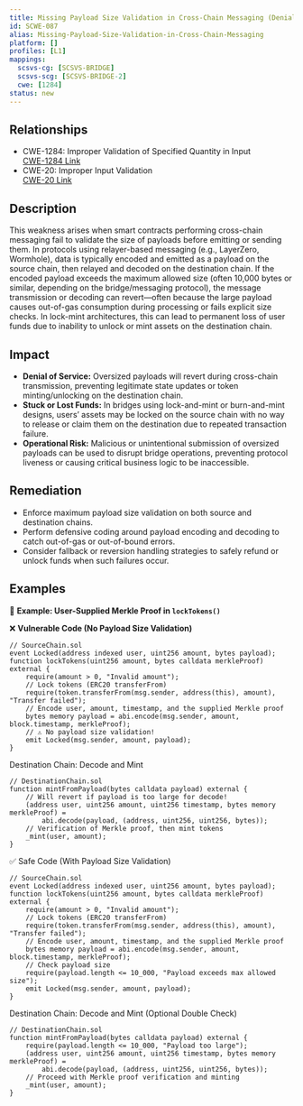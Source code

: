 ```yaml
---
title: Missing Payload Size Validation in Cross-Chain Messaging (Denial of Service/Stuck Funds)
id: SCWE-087
alias: Missing-Payload-Size-Validation-in-Cross-Chain-Messaging
platform: []
profiles: [L1]
mappings:
  scsvs-cg: [SCSVS-BRIDGE]
  scsvs-scg: [SCSVS-BRIDGE-2]
  cwe: [1284]
status: new
---
```


## Relationships
- CWE-1284: Improper Validation of Specified Quantity in Input  
  [CWE-1284 Link](https://cwe.mitre.org/data/definitions/1284.html)
- CWE-20: Improper Input Validation  
  [CWE-20 Link](https://cwe.mitre.org/data/definitions/20.html)

## Description
This weakness arises when smart contracts performing cross-chain messaging fail to validate the size of payloads before emitting or sending them. In protocols using relayer-based messaging (e.g., LayerZero, Wormhole), data is typically encoded and emitted as a payload on the source chain, then relayed and decoded on the destination chain. If the encoded payload exceeds the maximum allowed size (often 10,000 bytes or similar, depending on the bridge/messaging protocol), the message transmission or decoding can revert—often because the large payload causes out-of-gas consumption during processing or fails explicit size checks. In lock-mint architectures, this can lead to permanent loss of user funds due to inability to unlock or mint assets on the destination chain.
## Impact
- **Denial of Service:** Oversized payloads will revert during cross-chain transmission, preventing legitimate state updates or token minting/unlocking on the destination chain.
- **Stuck or Lost Funds:** In bridges using lock-and-mint or burn-and-mint designs, users’ assets may be locked on the source chain with no way to release or claim them on the destination due to repeated transaction failure.
- **Operational Risk:** Malicious or unintentional submission of oversized payloads can be used to disrupt bridge operations, preventing protocol liveness or causing critical business logic to be inaccessible.
## Remediation
- Enforce maximum payload size validation on both source and destination chains.
- Perform defensive coding around payload encoding and decoding to catch out-of-gas or out-of-bound errors.
- Consider fallback or reversion handling strategies to safely refund or unlock funds when such failures occur.
## Examples
🧪  **Example: User-Supplied Merkle Proof in `lockTokens()`**

❌ **Vulnerable Code (No Payload Size Validation)**
```solidity
// SourceChain.sol
event Locked(address indexed user, uint256 amount, bytes payload);
function lockTokens(uint256 amount, bytes calldata merkleProof) external {
    require(amount > 0, "Invalid amount");
    // Lock tokens (ERC20 transferFrom)
    require(token.transferFrom(msg.sender, address(this), amount), "Transfer failed");
    // Encode user, amount, timestamp, and the supplied Merkle proof
    bytes memory payload = abi.encode(msg.sender, amount, block.timestamp, merkleProof);
    // ⚠️ No payload size validation!
    emit Locked(msg.sender, amount, payload);
}
```
Destination Chain: Decode and Mint
```solidity
// DestinationChain.sol
function mintFromPayload(bytes calldata payload) external {
    // Will revert if payload is too large for decode!
    (address user, uint256 amount, uint256 timestamp, bytes memory merkleProof) =
        abi.decode(payload, (address, uint256, uint256, bytes));
    // Verification of Merkle proof, then mint tokens
    _mint(user, amount);
}
```
✅  Safe Code (With Payload Size Validation)
```solidity
// SourceChain.sol
event Locked(address indexed user, uint256 amount, bytes payload);
function lockTokens(uint256 amount, bytes calldata merkleProof) external {
    require(amount > 0, "Invalid amount");
    // Lock tokens (ERC20 transferFrom)
    require(token.transferFrom(msg.sender, address(this), amount), "Transfer failed");
    // Encode user, amount, timestamp, and the supplied Merkle proof
    bytes memory payload = abi.encode(msg.sender, amount, block.timestamp, merkleProof);
    // Check payload size
    require(payload.length <= 10_000, "Payload exceeds max allowed size");
    emit Locked(msg.sender, amount, payload);
}
```
Destination Chain: Decode and Mint (Optional Double Check)
```solidity
// DestinationChain.sol
function mintFromPayload(bytes calldata payload) external {
    require(payload.length <= 10_000, "Payload too large");
    (address user, uint256 amount, uint256 timestamp, bytes memory merkleProof) =
        abi.decode(payload, (address, uint256, uint256, bytes));
    // Proceed with Merkle proof verification and minting
    _mint(user, amount);
}

```